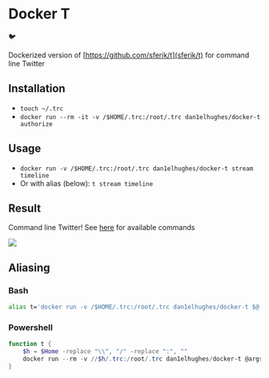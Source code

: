 # Docker T

:bird:

Dockerized version of [https://github.com/sferik/t](sferik/t) for command line Twitter

## Installation

- `touch ~/.trc`
- `docker run --rm -it -v /$HOME/.trc:/root/.trc dan1elhughes/docker-t authorize`

## Usage

- `docker run -v /$HOME/.trc:/root/.trc dan1elhughes/docker-t stream timeline`
- Or with alias (below): `t stream timeline`

## Result

Command line Twitter! See [here](https://github.com/sferik/t) for available commands

![](https://i.imgur.com/BqGwGHY.png)

## Aliasing

### Bash

```bash
alias t='docker run -v /$HOME/.trc:/root/.trc dan1elhughes/docker-t $@'
```

### Powershell

```ps1
function t {
	$h = $Home -replace "\\", "/" -replace ":", ""
	docker run --rm -v //$h/.trc:/root/.trc dan1elhughes/docker-t @args
}
```
